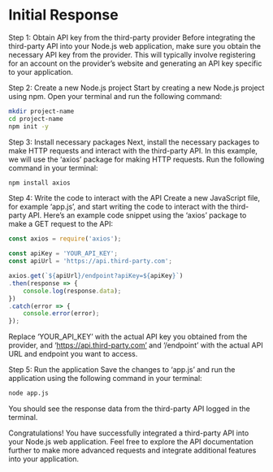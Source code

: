 # Initial Response

Step 1: Obtain API key from the third-party provider
Before integrating the third-party API into your Node.js web application, make sure you obtain the necessary API key from the provider. This will typically involve registering for an account on the provider’s website and generating an API key specific to your application.

Step 2: Create a new Node.js project
Start by creating a new Node.js project using npm. Open your terminal and run the following command:

```bash
mkdir project-name
cd project-name
npm init -y
```

Step 3: Install necessary packages
Next, install the necessary packages to make HTTP requests and interact with the third-party API. In this example, we will use the ‘axios’ package for making HTTP requests. Run the following command in your terminal:

```bash
npm install axios
```

Step 4: Write the code to interact with the API
Create a new JavaScript file, for example ‘app.js’, and start writing the code to interact with the third-party API. Here’s an example code snippet using the ‘axios’ package to make a GET request to the API:

```javascript
const axios = require('axios');

const apiKey = 'YOUR_API_KEY';
const apiUrl = 'https://api.third-party.com';

axios.get(`${apiUrl}/endpoint?apiKey=${apiKey}`)
.then(response => {
    console.log(response.data);
})
.catch(error => {
    console.error(error);
});
```

Replace ‘YOUR_API_KEY’ with the actual API key you obtained from the provider, and ‘https://api.third-party.com’ and ‘/endpoint’ with the actual API URL and endpoint you want to access.

Step 5: Run the application
Save the changes to ‘app.js’ and run the application using the following command in your terminal:

```bash
node app.js
```

You should see the response data from the third-party API logged in the terminal.

Congratulations! You have successfully integrated a third-party API into your Node.js web application. Feel free to explore the API documentation further to make more advanced requests and integrate additional features into your application.